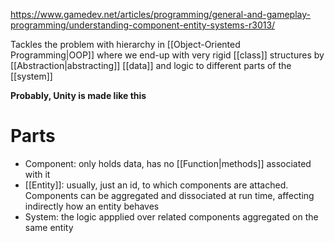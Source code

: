 https://www.gamedev.net/articles/programming/general-and-gameplay-programming/understanding-component-entity-systems-r3013/

Tackles the problem with hierarchy in [[Object-Oriented Programming|OOP]] where we end-up with very rigid [[class]] structures by [[Abstraction|abstracting]] [[data]] and logic to different parts of the [[system]]

**Probably, Unity is made like this**

# Parts

- Component: only holds data, has no [[Function|methods]] associated with it
- [[Entity]]: usually, just an id, to which components are attached. Components can be aggregated and dissociated at run time, affecting indirectly how an entity behaves
- System: the logic appplied over related components aggregated on the same entity
